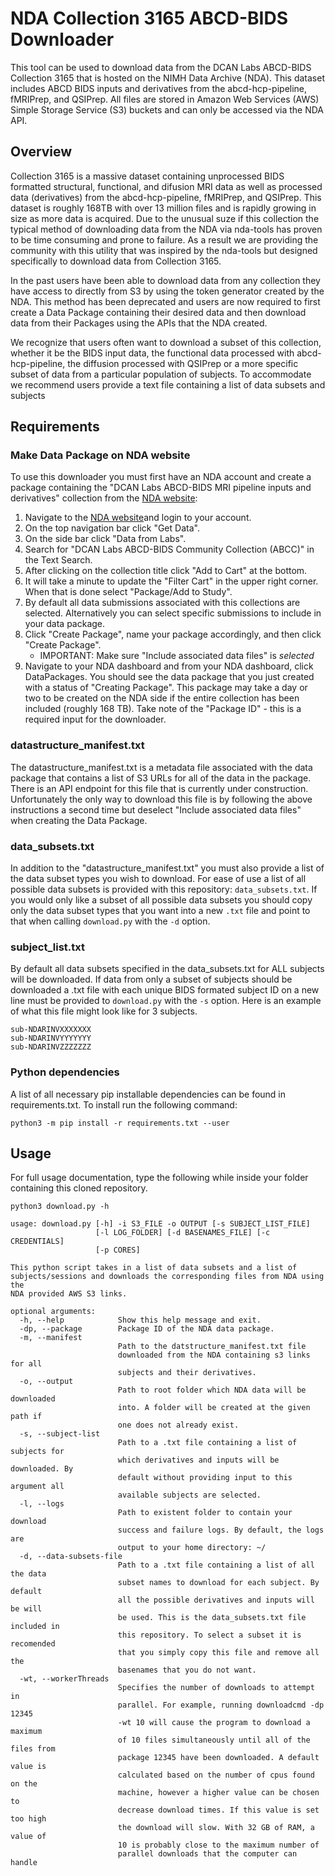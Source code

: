 # NDA Collection 3165 ABCD-BIDS Downloader

This tool can be used to download data from the DCAN Labs ABCD-BIDS Collection 3165 that is hosted on the NIMH Data Archive (NDA). This dataset includes ABCD BIDS inputs and derivatives from the abcd-hcp-pipeline, fMRIPrep, and QSIPrep.  All files are stored in Amazon Web Services (AWS) Simple Storage Service (S3) buckets and can only be accessed via the NDA API.

## Overview

Collection 3165 is a massive dataset containing unprocessed BIDS formatted structural, functional, and difusion MRI data as well as processed data (derivatives) from the abcd-hcp-pipeline, fMRIPrep, and QSIPrep. This dataset is roughly 168TB with over 13 million files and is rapidly growing in size as more data is acquired. Due to the unusual suze if this collection the typical method of downloading data from the NDA via nda-tools has proven to be time consuming and prone to failure. As a result we are providing the community with this utility that was inspired by the nda-tools but designed specifically to download data from Collection 3165.

In the past users have been able to download data from any collection they have access to directly from S3 by using the token generator created by the NDA. This method has been deprecated and users are now required to first create a Data Package containing their desired data and then download data from their Packages using the APIs that the NDA created.

We recognize that users often want to download a subset of this collection, whether it be the BIDS input data, the functional data processed with abcd-hcp-pipeline, the diffusion processed with QSIPrep or a more specific subset of data from a particular population of subjects. To accommodate we recommend users provide a text file containing a list of data subsets and subjects

## Requirements

### Make Data Package on NDA website

To use this downloader you must first have an NDA account and create a package containing the "DCAN Labs ABCD-BIDS MRI pipeline inputs and derivatives" collection from the [NDA website](https://ndar.nih.gov/):

1. Navigate to the [NDA website](https://ndar.nih.gov/)and login to your account.
2. On the top navigation bar click "Get Data".
3. On the side bar click "Data from Labs".
4. Search for "DCAN Labs ABCD-BIDS Community Collection (ABCC)" in the Text Search.
5. After clicking on the collection title click "Add to Cart" at the bottom.
6. It will take a minute to update the "Filter Cart" in the upper right corner. When that is done select "Package/Add to Study".
7. By default all data submissions associated with this collections are selected. Alternatively you can select specific submissions to include in your data package.
8. Click "Create Package", name your package accordingly, and then click "Create Package".
    - IMPORTANT: Make sure "Include associated data files" is *selected*
9. Navigate to your NDA dashboard and from your NDA dashboard, click DataPackages. You should see the data package that you just created with a status of "Creating Package". This package may take a day or two to be created on the NDA side if the entire collection has been included (roughly 168 TB). Take note of the "Package ID" - this is a required input for the downloader.

### datastructure_manifest.txt

The datastructure_manifest.txt is a metadata file associated with the data package that contains a list of S3 URLs for all of the data in the package. There is an API endpoint for this file that is currently under construction. Unfortunately the only way to download this file is by following the above instructions a second time but deselect "Include associated data files" when creating the Data Package.

### data_subsets.txt

In addition to the "datastructure_manifest.txt" you must also provide a list of the data subset types you wish to download.  For ease of use a list of all possible data subsets is provided with this repository: `data_subsets.txt`.  If you would only like a subset of all possible data subsets you should copy only the data subset types that you want into a new `.txt` file and point to that when calling `download.py` with the `-d` option.

### subject_list.txt

By default all data subsets specified in the data_subsets.txt for ALL subjects will be downloaded. If data from only a subset of subjects should be downloaded a .txt file with each unique BIDS formated subject ID on a new line must be provided to `download.py` with the `-s` option. Here is an example of what this file might look like for 3 subjects.

```shell
sub-NDARINVXXXXXXX
sub-NDARINVYYYYYYY
sub-NDARINVZZZZZZZ
```

### Python dependencies

A list of all necessary pip installable dependencies can be found in requirements.txt. To install run the following command:

```shell
python3 -m pip install -r requirements.txt --user
```

## Usage

For full usage documentation, type the following while inside your folder containing this cloned repository.

```shell
python3 download.py -h

usage: download.py [-h] -i S3_FILE -o OUTPUT [-s SUBJECT_LIST_FILE]
                   [-l LOG_FOLDER] [-d BASENAMES_FILE] [-c CREDENTIALS]
                   [-p CORES]

This python script takes in a list of data subsets and a list of
subjects/sessions and downloads the corresponding files from NDA using the
NDA provided AWS S3 links.

optional arguments:
  -h, --help            Show this help message and exit.
  -dp, --package        Package ID of the NDA data package.
  -m, --manifest
                        Path to the datstructure_manifest.txt file 
                        downloaded from the NDA containing s3 links for all 
                        subjects and their derivatives.
  -o, --output
                        Path to root folder which NDA data will be downloaded
                        into. A folder will be created at the given path if
                        one does not already exist.
  -s, --subject-list
                        Path to a .txt file containing a list of subjects for
                        which derivatives and inputs will be downloaded. By
                        default without providing input to this argument all
                        available subjects are selected.
  -l, --logs
                        Path to existent folder to contain your download
                        success and failure logs. By default, the logs are
                        output to your home directory: ~/
  -d, --data-subsets-file 
                        Path to a .txt file containing a list of all the data
                        subset names to download for each subject. By default
                        all the possible derivatives and inputs will be will
                        be used. This is the data_subsets.txt file included in
                        this repository. To select a subset it is recomended
                        that you simply copy this file and remove all the
                        basenames that you do not want.
  -wt, --workerThreads
                        Specifies the number of downloads to attempt in
                        parallel. For example, running downloadcmd -dp 12345
                        -wt 10 will cause the program to download a maximum
                        of 10 files simultaneously until all of the files from
                        package 12345 have been downloaded. A default value is
                        calculated based on the number of cpus found on the
                        machine, however a higher value can be chosen to
                        decrease download times. If this value is set too high
                        the download will slow. With 32 GB of RAM, a value of
                        10 is probably close to the maximum number of
                        parallel downloads that the computer can handle
```

